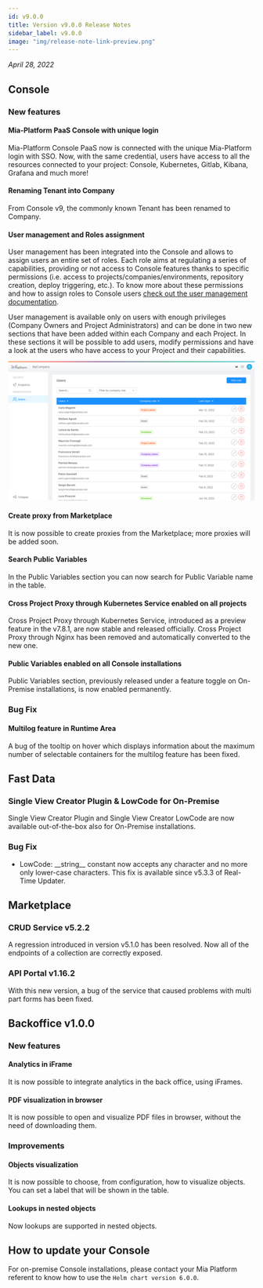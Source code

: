 ```yaml
---
id: v9.0.0
title: Version v9.0.0 Release Notes
sidebar_label: v9.0.0
image: "img/release-note-link-preview.png"
---
```


_April 28, 2022_

## Console

### New features

#### Mia-Platform PaaS Console with unique login

Mia-Platform Console PaaS now is connected with the unique Mia-Platform login with SSO. 
Now, with the same credential, users have access to all the resources connected to your project: Console, Kubernetes, Gitlab, Kibana, Grafana and much more!

#### Renaming Tenant into Company

From Console v9, the commonly known Tenant has been renamed to Company.

#### User management and Roles assignment

User management has been integrated into the Console and allows to assign users an entire set of roles. Each role aims at regulating a series of capabilities, providing or not access to Console features thanks to specific permissions (i.e. access to projects/companies/environments, repository creation, deploy triggering, etc.). To know more about these permissions and how to assign roles to Console users [check out the user management documentation](../../development_suite/api-console/user-management).

User management is available only on users with enough privileges (Company Owners and Project Administrators) and can be done in two new sections that have been added within each Company and each Project.
In these sections it will be possible to add users, modify permissions and have a look at the users who have access to your Project and their capabilities.

![](../../development_suite/img/user-management/company_admin_portal.png)

#### Create proxy from Marketplace

It is now possible to create proxies from the Marketplace; more proxies will be added soon.

#### Search Public Variables

In the Public Variables section you can now search for Public Variable name in the table.

#### Cross Project Proxy through Kubernetes Service enabled on all projects

Cross Project Proxy through Kubernetes Service, introduced as a preview feature in the v7.8.1, are now stable and released officially. Cross Project Proxy through Nginx has been removed and automatically converted to the new one. 

#### Public Variables enabled on all Console installations

Public Variables section, previously released under a feature toggle on On-Premise installations, is now enabled permanently. 

### Bug Fix

#### Multilog feature in Runtime Area

A bug of the tooltip on hover which displays information about the maximum number of selectable containers for the multilog feature has been fixed.


## Fast Data

### Single View Creator Plugin & LowCode for On-Premise

Single View Creator Plugin and Single View Creator LowCode are now available out-of-the-box also for On-Premise installations.

### Bug Fix

- LowCode: \_\_string\_\_ constant now accepts any character and no more only lower-case characters. This fix is available since v5.3.3 of Real-Time Updater.


## Marketplace

### CRUD Service v5.2.2

A regression introduced in version v5.1.0 has been resolved. Now all of the endpoints of a collection are correctly exposed.

### API Portal v1.16.2

With this new version, a bug of the service that caused problems with multi part forms has been fixed.


## Backoffice v1.0.0

### New features

#### Analytics in iFrame

It is now possible to integrate analytics in the back office, using iFrames.

#### PDF visualization in browser

It is now possible to open and visualize PDF files in browser, without the need of downloading them.

### Improvements

#### Objects visualization

It is now possible to choose, from configuration, how to visualize objects. You can set a label that will be shown in the table.

#### Lookups in nested objects

Now lookups are supported in nested objects.

## How to update your Console

For on-premise Console installations, please contact your Mia Platform referent to know how to use the `Helm chart version 6.0.0`.
